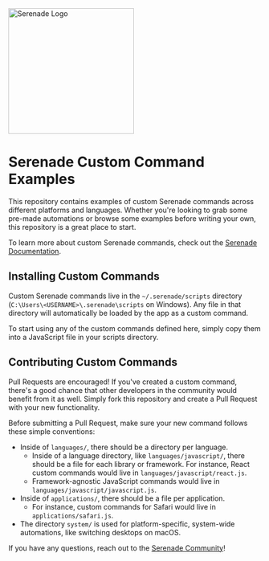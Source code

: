 <img src="https://cdn.serenade.ai/img/logo-github.png" width="250px" alt="Serenade Logo" />

# Serenade Custom Command Examples

This repository contains examples of custom Serenade commands across different platforms and languages. Whether you're looking to grab some pre-made automations or browse some examples before writing your own, this repository is a great place to start.

To learn more about custom Serenade commands, check out the [Serenade Documentation](https://serenade.ai/docs#custom-commands).

## Installing Custom Commands

Custom Serenade commands live in the `~/.serenade/scripts` directory (`C:\Users\<USERNAME>\.serenade\scripts` on Windows). Any file in that directory will automatically be loaded by the app as a custom command.

To start using any of the custom commands defined here, simply copy them into a JavaScript file in your scripts directory.

## Contributing Custom Commands

Pull Requests are encouraged! If you've created a custom command, there's a good chance that other developers in the community would benefit from it as well. Simply fork this repository and create a Pull Request with your new functionality.

Before submitting a Pull Request, make sure your new command follows these simple conventions:

* Inside of `languages/`, there should be a directory per language.
    * Inside of a language directory, like `languages/javascript/`, there should be a file for each library or framework. For instance, React custom commands would live in `languages/javascript/react.js`.
    * Framework-agnostic JavaScript commands would live in `languages/javascript/javascript.js`.
* Inside of `applications/`, there should be a file per application.
    * For instance, custom commands for Safari would live in `applications/safari.js`.
* The directory `system/` is used for platform-specific, system-wide automations, like switching desktops on macOS.

If you have any questions, reach out to the [Serenade Community](https://serenade.ai/community)!
